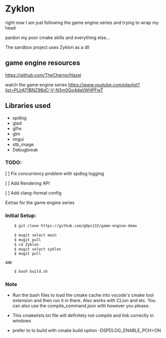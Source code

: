 # Zyklon

right now I am just following the game engine series and trying to wrap my head

pardon my poor cmake skills and everything else...

The sandbox project uses Zyklon as a dll

## game engine resources
https://github.com/TheCherno/Hazel

watch the game engine series
https://www.youtube.com/playlist?list=PLlrATfBNZ98dC-V-N3m0Go4deliWHPFwT

## Libraries used
* spdlog
* glad
* glfw
* glm
* imgui
* stb_image
* Debugbreak

### TODO:
[ ] Fix concurrency problem with spdlog logging

[ ] Add Rendering API

[ ] Add clang-format config

Extras for the game engine series

### Initial Setup:

```sh
    $ git clone https://github.com/gOps132/game-engine-demo
    
    $ mugit select main
    $ mugit pull
    $ cd Zyklon
    $ mugit select zyklon
    $ mugit pull

```
    AND
    
```sh
    $ bash build.sh 
```
### Note

* Run the bash files to load the cmake cache into vscode's cmake tool extension
and then run it in there. Also works with CLion and etc. You can also use the 
compile_command.json with however you please.

* This cmakelists.txt file will definitely not compile and link correctly in windows  

* prefer to to build with cmake build option -DSPDLOG_ENABLE_PCH=ON